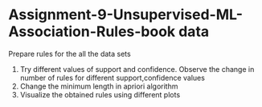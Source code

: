 # Assignment-9-Unsupervised-ML-Association-Rules-book data


Prepare rules for the all the data sets 
1) Try different values of support and confidence. Observe the change in number of rules for different support,confidence values
2) Change the minimum length in apriori algorithm
3) Visualize the obtained rules using different plots 
